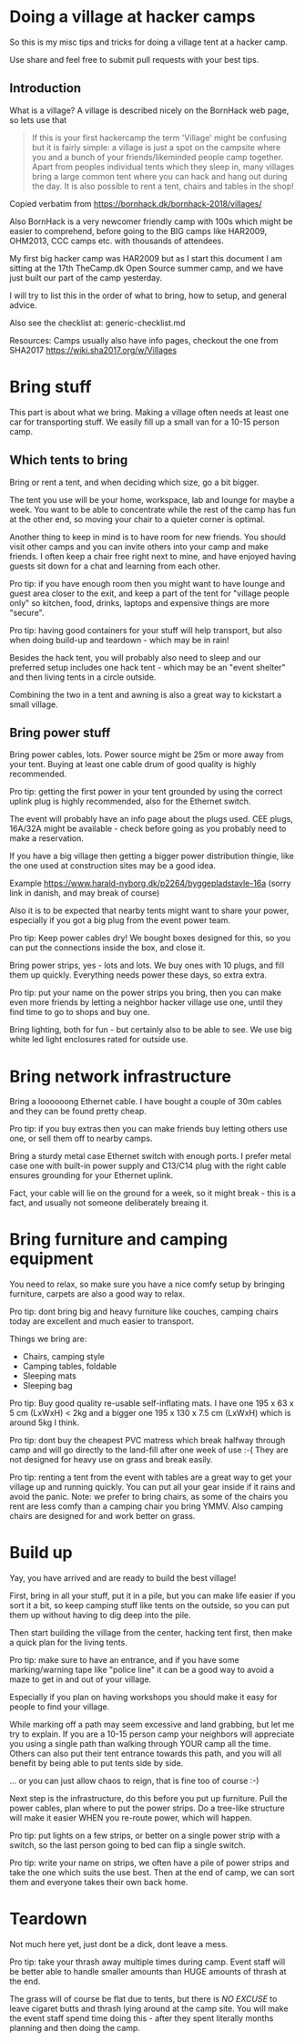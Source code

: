 # Doing a village at hacker camps

So this is my misc tips and tricks for doing a village tent at a hacker camp.

Use share and feel free to submit pull requests with your best tips.

## Introduction

What is a village?
A village is described nicely on the BornHack web page, so lets use that

> If this is your first hackercamp the term 'Village' might be confusing but it is fairly simple: a village is just a spot on the campsite where you and a bunch of your friends/likeminded people camp together. Apart from peoples individual tents which they sleep in, many villages bring a large common tent where you can hack and hang out during the day. It is also possible to rent a tent, chairs and tables in the shop!

Copied verbatim from
  https://bornhack.dk/bornhack-2018/villages/

Also BornHack is a very newcomer friendly camp with 100s which might be easier to comprehend, before going to the BIG camps like HAR2009, OHM2013, CCC camps etc. with thousands of attendees.

My first big hacker camp was HAR2009 but as I start this document I am sitting at the 17th TheCamp.dk Open Source summer camp, and we have just built our part of the camp yesterday.

I will try to list this in the order of what to bring, how to setup, and general advice.

Also see the checklist at: generic-checklist.md

Resources:
Camps usually also have info pages, checkout the one from SHA2017 https://wiki.sha2017.org/w/Villages

# Bring stuff

This part is about what we bring. Making a village often needs at least one car for transporting stuff. We easily fill up a small van for a 10-15 person camp.


## Which tents to bring

Bring or rent a tent, and when deciding which size, go a bit bigger.

The tent you use will be your home, workspace, lab and lounge for maybe a week. You want to be able to concentrate while the rest of the camp has fun at the other end, so moving your chair to a quieter corner is optimal.

Another thing to keep in mind is to have room for new friends. You should visit other camps and you can invite others into your camp and make friends. I often keep a chair free right next to mine, and have enjoyed having guests sit down for a chat and learning from each other.

Pro tip: if you have enough room then you might want to have lounge and guest area closer to the exit, and keep a part of the tent for "village people only" so kitchen, food, drinks, laptops and expensive things are more "secure".

Pro tip: having good containers for your stuff will help transport, but also when doing build-up and teardown - which may be in rain!

Besides the hack tent, you will probably also need to sleep and our preferred setup includes one hack tent - which may be an "event shelter" and then living tents in a circle outside.

Combining the two in a tent and awning is also a great way to kickstart a small village.


## Bring power stuff

Bring power cables, lots. Power source might be 25m or more away from your tent. Buying at least one cable drum of good quality is highly recommended.

Pro tip: getting the first power in your tent grounded by using the correct uplink plug is highly recommended, also for the Ethernet switch.

The event will probably have an info page about the plugs used. CEE plugs, 16A/32A might be available - check before going as you probably need to make a reservation.

If you have a big village then getting a bigger power distribution thingie, like the one used at construction sites may be a good idea.

Example https://www.harald-nyborg.dk/p2264/byggepladstavle-16a
(sorry link in danish, and may break of course)

Also it is to be expected that nearby tents might want to share your power, especially if you got a big plug from the event power team.

Pro tip: Keep power cables dry! We bought boxes designed for this, so you can put the connections inside the box, and close it.

Bring power strips, yes - lots and lots. We buy ones with 10 plugs, and fill them up quickly. Everything needs power these days, so extra extra.

Pro tip: put your name on the power strips you bring, then you can make even more friends by letting a neighbor hacker village use one, until they find time to go to shops and buy one.

Bring lighting, both for fun - but certainly also to be able to see. We use big white led light enclosures rated for outside use.

# Bring network infrastructure

Bring a loooooong Ethernet cable. I have bought a couple of 30m cables and they can be found pretty cheap.

Pro tip: if you buy extras then you can make friends buy letting others use one, or sell them off to nearby camps.

Bring a sturdy metal case Ethernet switch with enough ports. I prefer metal case one with built-in power supply and C13/C14 plug with the right cable ensures grounding for your Ethernet uplink.

Fact, your cable will lie on the ground for a week, so it might break - this is a fact, and usually not someone deliberately breaing it.

# Bring furniture and camping equipment

You need to relax, so make sure you have a nice comfy setup by bringing furniture, carpets are also a good way to relax.

Pro tip: dont bring big and heavy furniture like couches, camping chairs today are excellent and much easier to transport.

Things we bring are:
* Chairs, camping style
* Camping tables, foldable
* Sleeping mats
* Sleeping bag

Pro tip: Buy good quality re-usable self-inflating mats. I have one 195 x 63 x 5 cm (LxWxH) < 2kg and a bigger one 195 x 130 x 7.5 cm (LxWxH) which is around 5kg I think.

Pro tip: dont buy the cheapest PVC matress which break halfway through camp and will go directly to the land-fill after one week of use :-( They are not designed for heavy use on grass and break easily.

Pro tip: renting a tent from the event with tables are a great way to get your village up and running quickly. You can put all your gear inside if it rains and avoid the panic. Note: we prefer to bring chairs, as some of the chairs you rent are less comfy than a camping chair you bring YMMV. Also camping chairs are designed for and work better on grass.

# Build up

Yay, you have arrived and are ready to build the best village!

First, bring in all your stuff, put it in a pile, but you can make life easier if you sort it a bit, so keep camping stuff like tents on the outside, so you can put them up without having to dig deep into the pile.

Then start building the village from the center, hacking tent first, then make a quick plan for the living tents.

Pro tip: make sure to have an entrance, and if you have some marking/warning tape like "police line" it can be a good way to avoid a maze to get in and out of your village.

Especially if you plan on having workshops you should make it easy for people to find your village.

While marking off a path may seem excessive and land grabbing, but let me try to explain. If you are a 10-15 person camp your neighbors will appreciate you using a single path than walking through YOUR camp all the time. Others can also put their tent entrance towards this path, and you will all benefit by being able to put tents side by side.

... or you can just allow chaos to reign, that is fine too of course :-)

Next step is the infrastructure, do this before you put up furniture. Pull the power cables, plan where to put the power strips. Do a tree-like structure will make it easier WHEN you re-route power, which will happen.

Pro tip: put lights on a few strips, or better on a single power strip with a switch, so the last person going to bed can flip a single switch.

Pro tip: write your name on strips, we often have a pile of power strips and take the one which suits the use best. Then at the end of camp, we can sort them and everyone takes their own back home.

# Teardown

Not much here yet, just dont be a dick, dont leave a mess.

Pro tip: take your thrash away multiple times during camp. Event staff will be better able to handle smaller amounts than HUGE amounts of thrash at the end.

The grass will of course be flat due to tents, but there is _NO EXCUSE_ to leave cigaret butts and thrash lying around at the camp site. You will make the event staff spend time doing this - after they spent literally months planning and then doing the camp.
